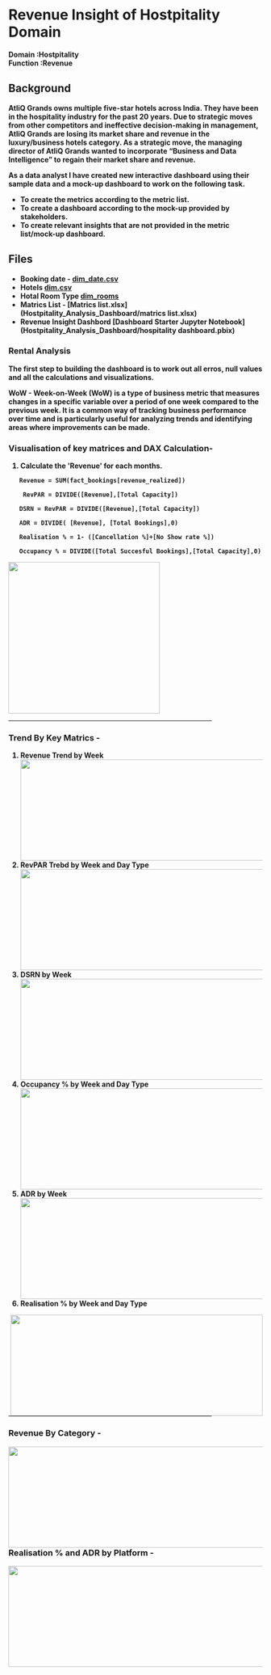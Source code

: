 # Revenue Insight of Hostpitality Domain
<b>Domain :<b/>Hostpitality<br>
<b>Function :<b/>Revenue

## Background

AtliQ Grands owns multiple five-star hotels across India. They have been in the hospitality industry for the past 20 years. Due to strategic moves from other competitors and ineffective decision-making in management, AtliQ Grands are losing its market share and revenue in the luxury/business hotels category. As a strategic move, the managing director of AtliQ Grands wanted to incorporate “Business and Data Intelligence” to regain their market share and revenue.

As a data analyst I have created new interactive dashboard using their sample data and a mock-up dashboard to work on the following task.

* To create the metrics according to the metric list.
* To create a dashboard according to the mock-up provided by stakeholders.
* To create relevant insights that are not provided in the metric list/mock-up dashboard.

## Files

* Booking date - [dim_date.csv](Hostpitality_Analysis_Dashboard/dim_date.csv)
* Hotels [dim.csv](Hostpitality_Analysis_Dashboard/dim_hotels.csv) 
* Hotal Room Type [dim_rooms](Hostpitality_Analysis_Dashboard/dim_date.csv)
* Matrics List - [Matrics list.xlsx](Hostpitality_Analysis_Dashboard/matrics list.xlsx)
* Revenue Insight Dashbord [Dashboard Starter Jupyter Notebook](Hostpitality_Analysis_Dashboard/hospitality dashboard.pbix)

### Rental Analysis

The first step to building the dashboard is to work out all erros, null values and all the calculations and visualizations.

WoW - Week-on-Week (WoW) is a type of business metric that measures changes in a specific variable over a period of one week compared to the previous week. It is a common way of tracking business performance over time and is particularly useful for analyzing trends and identifying areas where improvements can be made.

### Visualisation of key matrices and DAX Calculation- 

1. Calculate the 'Revenue' for each months.
   
```
   Revenue = SUM(fact_bookings[revenue_realized])
```
```
    RevPAR = DIVIDE([Revenue],[Total Capacity])
```
```
   DSRN = RevPAR = DIVIDE([Revenue],[Total Capacity])
```
```
   ADR = DIVIDE( [Revenue], [Total Bookings],0)
```
```
   Realisation % = 1- ([Cancellation %]+[No Show rate %])
```
```
   Occupancy % = DIVIDE([Total Succesful Bookings],[Total Capacity],0)
```
<img src="https://drive.google.com/drive/u/0/folders/122e4uAld1ZA4bjwcE4gbrvILpregnpGv" width="300" height="300">

<hr style="width:80%">

### Trend By Key Matrics - 

1. Revenue Trend by Week
   <img align='right' src="Hostpitality_Analysis_Dashboard/.png" width="600" height="200" padding = 50px>
2. RevPAR Trebd by Week and Day Type
    <img align='right' src="Hostpitality_Analysis_Dashboard/.png" width="600" height="200">
3. DSRN by Week
    <img align='right' src="Hostpitality_Analysis_Dashboard/.png" width="600" height="200">
4. Occupancy % by Week and Day Type
    <img align='right' src="Hostpitality_Analysis_Dashboard/.png" width="600" height="200">
5. ADR by Week
     <img align='right' src="Hostpitality_Analysis_Dashboard/.png" width="600" height="200">
6.  Realisation % by Week and Day Type
   <img align='right' src="Hostpitality_Analysis_Dashboard/.png" width="500" height="200">
   
<hr style="width:80%">

### Revenue By Category - 
<img align='right' src="Hostpitality_Analysis_Dashboard/.png" width="600" height="200">



### Realisation % and ADR by Platform - 
<img align='right' src="Hostpitality_Analysis_Dashboard/.png" width="600" height="200">




